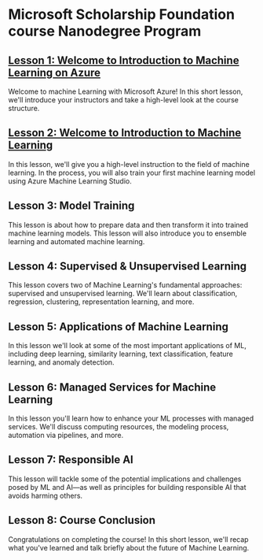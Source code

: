 # Microsoft Scholarship Foundation course Nanodegree Program

## [Lesson 1: Welcome to Introduction to Machine Learning on Azure](./01-Welcome-to-Introduction-to-Machine-Learning-on-Azure/)

Welcome to machine Learning with Microsoft Azure! In this short lesson, we'll introduce your instructors and take a high-level look at the course structure.

## [Lesson 2: Welcome to Introduction to Machine Learning](./02-Introduction-to-Machine-Learning/)

In this lesson, we'll give you a high-level instruction to the field of machine learning. In the process, you will also train your first machine learning model using Azure Machine Learning Studio.

## Lesson 3: Model Training

This lesson is about how to prepare data and then transform it into trained machine learning models. This lesson will also introduce you to ensemble learning and automated machine learning.

## Lesson 4: Supervised & Unsupervised Learning

This lesson covers two of Machine Learning's fundamental approaches: supervised and unsupervised learning. We'll learn about classification, regression, clustering, representation learning, and more.

## Lesson 5: Applications of Machine Learning

In this lesson we'll look at some of the most important applications of ML, including deep learning, similarity learning, text classification, feature learning, and anomaly detection.

## Lesson 6: Managed Services for Machine Learning

In this lesson you'll learn how to enhance your ML processes with managed services. We'll discuss computing resources, the modeling process, automation via pipelines, and more.

## Lesson 7: Responsible AI

This lesson will tackle some of the potential implications and challenges posed by ML and AI—as well as principles for building responsible AI that avoids harming others.

## Lesson 8: Course Conclusion

Congratulations on completing the course! In this short lesson, we'll recap what you've learned and talk briefly about the future of Machine Learning.
